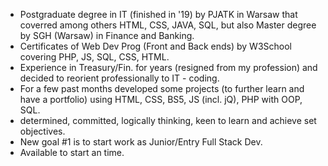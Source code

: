 - Postgraduate degree in IT (finished in '19) by PJATK in Warsaw that coverred among others HTML, CSS, JAVA, SQL, but also Master degree by SGH (Warsaw) in Finance and Banking.
- Certificates of Web Dev Prog (Front and Back ends) by W3School covering PHP, JS, SQL, CSS, HTML.
- Experience in Treasury/Fin. for years (resigned from my profession) and decided to reorient professionally to IT - coding. 
- For a few past months developed some projects (to further learn and have a portfolio) using HTML, CSS, BS5, JS (incl. jQ), PHP with OOP, SQL.
- determined, committed, logically thinking, keen to learn and achieve set objectives. 
- New goal #1 is to start work as Junior/Entry Full Stack Dev. 
- Available to start an time.
